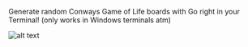 Generate random Conways Game of Life boards with Go right in your Terminal! (only works in Windows terminals atm)


![alt text]([https://i.ibb.co/gM41Nzb/Screenshot-2024-04-08-205747.png])
